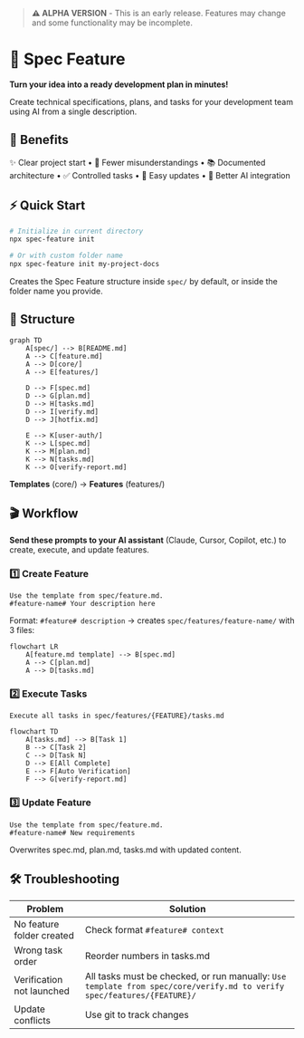> **⚠️ ALPHA VERSION** - This is an early release. Features may change and some functionality may be incomplete.

# 🚀 Spec Feature

**Turn your idea into a ready development plan in minutes!**

Create technical specifications, plans, and tasks for your development team using AI from a single description.

## 🎯 Benefits

✨ Clear project start • 🤝 Fewer misunderstandings • 📚 Documented architecture • ✅ Controlled tasks • 🔄 Easy updates • 🤖 Better AI integration

## ⚡ Quick Start

```bash
# Initialize in current directory
npx spec-feature init

# Or with custom folder name
npx spec-feature init my-project-docs
```

Creates the Spec Feature structure inside `spec/` by default, or inside the folder name you provide.

## 📁 Structure

```mermaid
graph TD
    A[spec/] --> B[README.md]
    A --> C[feature.md]
    A --> D[core/]
    A --> E[features/]
    
    D --> F[spec.md]
    D --> G[plan.md]
    D --> H[tasks.md]
    D --> I[verify.md]
    D --> J[hotfix.md]
    
    E --> K[user-auth/]
    K --> L[spec.md]
    K --> M[plan.md]
    K --> N[tasks.md]
    K --> O[verify-report.md]
```

**Templates** (core/) → **Features** (features/)

## 🎬 Workflow

**Send these prompts to your AI assistant** (Claude, Cursor, Copilot, etc.) to create, execute, and update features.

### 1️⃣ Create Feature

```
Use the template from spec/feature.md.
#feature-name# Your description here
```

Format: `#feature# description` → creates `spec/features/feature-name/` with 3 files:

```mermaid
flowchart LR
    A[feature.md template] --> B[spec.md]
    A --> C[plan.md]
    A --> D[tasks.md]
```

### 2️⃣ Execute Tasks

```
Execute all tasks in spec/features/{FEATURE}/tasks.md
```

```mermaid
flowchart TD
    A[tasks.md] --> B[Task 1]
    B --> C[Task 2]
    C --> D[Task N]
    D --> E[All Complete]
    E --> F[Auto Verification]
    F --> G[verify-report.md]
```

### 3️⃣ Update Feature

```
Use the template from spec/feature.md.
#feature-name# New requirements
```

Overwrites spec.md, plan.md, tasks.md with updated content.

## 🛠️ Troubleshooting

| Problem | Solution |
|---------|----------|
| No feature folder created | Check format `#feature# context` |
| Wrong task order | Reorder numbers in tasks.md |
| Verification not launched | All tasks must be checked, or run manually: `Use template from spec/core/verify.md to verify spec/features/{FEATURE}/` |
| Update conflicts | Use git to track changes |
